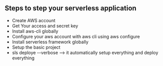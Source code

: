 ## Steps to step your serverless application

* Create AWS account
* Get Your access and secret key
* Install aws-cli globally
* Configure your aws account with aws cli using aws configure
* Install serverless framework globally
* Setup the basic project
* sls deploye --verbose --> it automatically setup everything and deploy everything